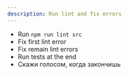 ```yaml
---
description: Run lint and fix errors
---
```


- Run `npm run lint src`
- Fix first lint error
- Fix remain lint errors
- Run tests at the end
- Скажи голосом, когда закончишь